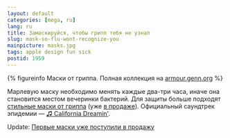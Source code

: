```yaml
---
layout: default
categories: [mega, ru]
lang: ru
title: Замаскируйся, чтобы грипп тебя не узнал
slug: mask-so-flu-wont-recognize-you
mainpicture: masks.jpg
tags: apple design fun sick 
postid: 1959
---
```




{% figureinfo Маски от гриппа. Полная коллекция на <a href="http://armour.genn.org/">armour.genn.org</a> %}


Марлевую маску необходимо менять каждые два-три часа, иначе она становится местом вечеринки бактерий. Для защиты больше подходят <a href="http://armour.genn.org/">стильные маски от гриппа</a> (уже <a href="http://genn.prostoprint.com/catalog/11435/">в продаже</a>). Официальный саундтрек эпидемии — <a href="http://www.youtube.com/watch?v=SDsbcIWPENs">♫ California Dreamin'</a>.

Update: <a href="http://genn.prostoprint.com/catalog/11435/">Первые маски уже поступили в продажу</a>